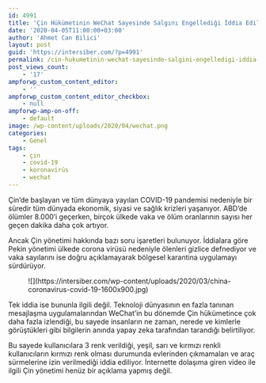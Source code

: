 ```yaml
---
id: 4991
title: 'Çin Hükümetinin WeChat Sayesinde Salgını Engellediği İddia Edildi'
date: '2020-04-05T11:00:00+03:00'
author: 'Ahmet Can Bilici'
layout: post
guid: 'https://intersiber.com/?p=4991'
permalink: /cin-hukumetinin-wechat-sayesinde-salgini-engelledigi-iddia-edildi/
post_views_count:
    - '17'
ampforwp_custom_content_editor:
    - ''
ampforwp_custom_content_editor_checkbox:
    - null
ampforwp-amp-on-off:
    - default
image: /wp-content/uploads/2020/04/wechat.png
categories:
    - Genel
tags:
    - çin
    - covid-19
    - koronavirüs
    - wechat
---
```


Çin’de başlayan ve tüm dünyaya yayılan COVID-19 pandemisi nedeniyle bir süredir tüm dünyada ekonomik, siyasi ve sağlık krizleri yaşanıyor. ABD’de ölümler 8.000’i geçerken, birçok ülkede vaka ve ölüm oranlarının sayısı her geçen dakika daha çok artıyor.

Ancak Çin yönetimi hakkında bazı soru işaretleri bulunuyor. İddialara göre Pekin yönetimi ülkede corona virüsü nedeniyle ölenleri gizlice defnediyor ve vaka sayılarını ise doğru açıklamayarak bölgesel karantina uygulamayı sürdürüyor.

<figure class="wp-block-image size-large">![](https://intersiber.com/wp-content/uploads/2020/03/china-coronavirus-covid-19-1600x900.jpg)</figure>Tek iddia ise bununla ilgili değil. Teknoloji dünyasının en fazla tanınan mesajlaşma uygulamalarından WeChat’in bu dönemde Çin hükümetince çok daha fazla izlendiği, bu sayede insanların ne zaman, nerede ve kimlerle görüştükleri gibi bilgilerin anında yapay zeka tarafından tarandığı belirtiliyor.

Bu sayede kullanıcılara 3 renk verildiği, yeşil, sarı ve kırmızı renkli kullanıcıların kırmızı renk olması durumunda evlerinden çıkmamaları ve araç sürmelerine izin verilmediği iddia ediliyor. İnternette dolaşıma giren video ile ilgili Çin yönetimi henüz bir açıklama yapmış değil.